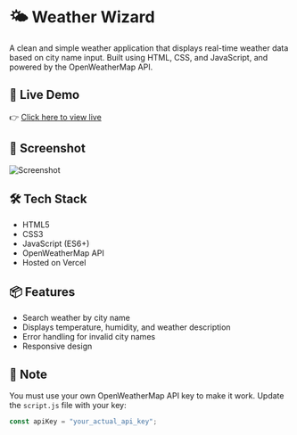 # 🌤️ Weather Wizard

A clean and simple weather application that displays real-time weather data based on city name input. Built using HTML, CSS, and JavaScript, and powered by the OpenWeatherMap API.

## 🚀 Live Demo

👉 [Click here to view live](https://weather-wizard.vercel.app)

## 📸 Screenshot

![Screenshot](Screenshot%20from%202025-08-06%2010-40-12.png)

## 🛠️ Tech Stack

- HTML5
- CSS3
- JavaScript (ES6+)
- OpenWeatherMap API
- Hosted on Vercel

## 📦 Features

- Search weather by city name
- Displays temperature, humidity, and weather description
- Error handling for invalid city names
- Responsive design

## 🔐 Note

You must use your own OpenWeatherMap API key to make it work. Update the `script.js` file with your key:

```js
const apiKey = "your_actual_api_key";
